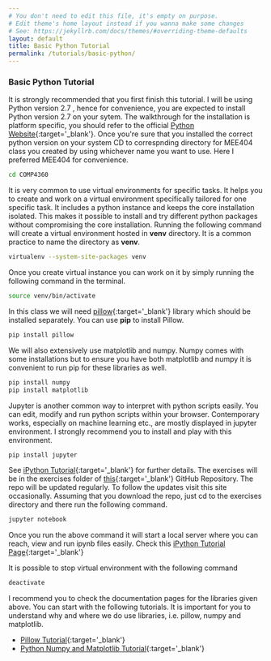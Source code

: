 ```yaml
---
# You don't need to edit this file, it's empty on purpose.
# Edit theme's home layout instead if you wanna make some changes
# See: https://jekyllrb.com/docs/themes/#overriding-theme-defaults
layout: default
title: Basic Python Tutorial
permalink: /tutorials/basic-python/
---
```


### **Basic Python Tutorial**

It is strongly recommended that you first finish this tutorial. I will be using Python version 2.7 , hence for convenience, you are expected to install Python version 2.7 on your sytem. The walkthrough for the installation is platform specific, you should refer to the official [Python Website](https://www.python.org){:target='_blank'}. Once you're sure that you installed the correct python version on your system CD to correspnding directory for MEE404 class you created by using whichever name you want to use. Here I preferred MEE404 for convenience. 

```sh
cd COMP4360
```

It is very common to use virtual environments for specific tasks. It helps you to create and work on a virtual environment specifically tailored for one specific task. It includes a python instance and keeps the core installation isolated. This makes it possible to install and try different python packages without compromising the core installation. Running the following command will create a virtual environment hosted in **venv** directory. It is a common practice to name the directory as **venv**.

```sh
virtualenv --system-site-packages venv
```

Once you create virtual instance you can work on it by simply running the following command in the terminal. 

```sh
source venv/bin/activate
```

In this class we will need [pillow](https://pillow.readthedocs.io/en/latest/installation.html){:target='_blank'} library which should be installed separately. You can use **pip** to install Pillow.

```sh
pip install pillow
```

We will also extensively use matplotlib and numpy. Numpy comes with some installations but to ensure you have both matplotlib and numpy it is convenient to run pip for these libraries as well. 

```sh
pip install numpy
pip install matplotlib
```

Jupyter  is another common way to interpret with python scripts easily. You can edit, modify and run python scripts within your browser. Contemporary works, especially on machine learning etc., are mostly displayed in jupyter environment. I strongly recommend you to install and play with this environment. 

```sh
pip install jupyter
```

See [iPython Tutorial](/tutorials/ipython-tutorial/){:target='_blank'} for further details. The exercises will be in the exercises folder of [this](https://github.com/mee404/mee404.github.io){:target='_blank'}  GitHub Repository. The repo will be updated regularly. To follow the updates visit this site occasionally. Assuming that you download the repo, just cd to the exercises directory and there run the following command.

```sh
jupyter notebook
```
Once you run the above command it will start a local server where you can reach, view and run ipynb files easily. Check this [iPython Tutorial Page](/tutorials/ipython-tutorial/){:target='_blank'}


It is possible to stop virtual environment with the following command

```sh
deactivate
```

I recommend you to check the documentation pages for the libraries given above. You can start with the following tutorials. It is important for you to understand why and where we do use libraries, i.e. pillow, numpy and matplotlib. 

- [Pillow Tutorial](/tutorials/pillow-tutorial/){:target='_blank'}
- [Python Numpy and Matplotlib Tutorial](/tutorials/python-numpy-tutorial/){:target='_blank'}

<!-- 
- [EXERCISE 0](/exercises/exercise00){:target='_blank'}
- [EXERCISE 1](/exercises/exercise01){:target='_blank'}
-->
